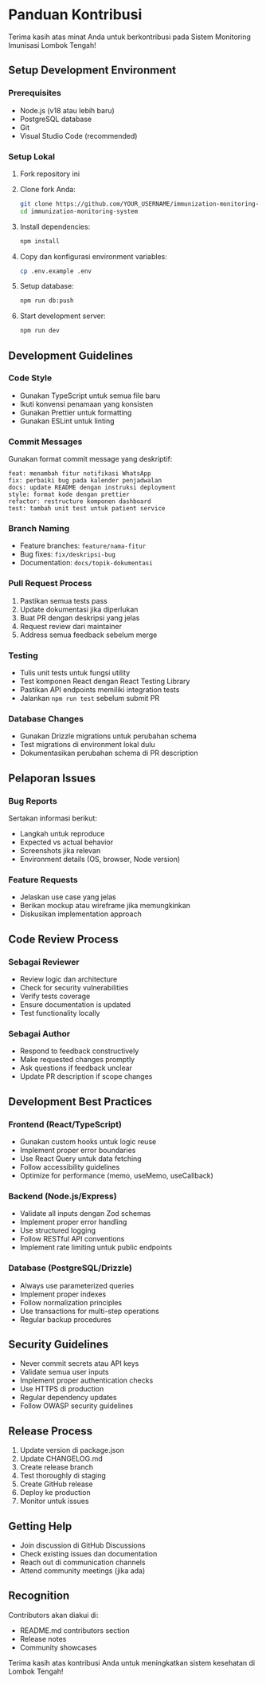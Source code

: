 # Panduan Kontribusi

Terima kasih atas minat Anda untuk berkontribusi pada Sistem Monitoring Imunisasi Lombok Tengah!

## Setup Development Environment

### Prerequisites
- Node.js (v18 atau lebih baru)
- PostgreSQL database
- Git
- Visual Studio Code (recommended)

### Setup Lokal

1. Fork repository ini
2. Clone fork Anda:
   ```bash
   git clone https://github.com/YOUR_USERNAME/immunization-monitoring-system.git
   cd immunization-monitoring-system
   ```

3. Install dependencies:
   ```bash
   npm install
   ```

4. Copy dan konfigurasi environment variables:
   ```bash
   cp .env.example .env
   ```

5. Setup database:
   ```bash
   npm run db:push
   ```

6. Start development server:
   ```bash
   npm run dev
   ```

## Development Guidelines

### Code Style
- Gunakan TypeScript untuk semua file baru
- Ikuti konvensi penamaan yang konsisten
- Gunakan Prettier untuk formatting
- Gunakan ESLint untuk linting

### Commit Messages
Gunakan format commit message yang deskriptif:
```
feat: menambah fitur notifikasi WhatsApp
fix: perbaiki bug pada kalender penjadwalan
docs: update README dengan instruksi deployment
style: format kode dengan prettier
refactor: restructure komponen dashboard
test: tambah unit test untuk patient service
```

### Branch Naming
- Feature branches: `feature/nama-fitur`
- Bug fixes: `fix/deskripsi-bug`
- Documentation: `docs/topik-dokumentasi`

### Pull Request Process

1. Pastikan semua tests pass
2. Update dokumentasi jika diperlukan
3. Buat PR dengan deskripsi yang jelas
4. Request review dari maintainer
5. Address semua feedback sebelum merge

### Testing
- Tulis unit tests untuk fungsi utility
- Test komponen React dengan React Testing Library
- Pastikan API endpoints memiliki integration tests
- Jalankan `npm run test` sebelum submit PR

### Database Changes
- Gunakan Drizzle migrations untuk perubahan schema
- Test migrations di environment lokal dulu
- Dokumentasikan perubahan schema di PR description

## Pelaporan Issues

### Bug Reports
Sertakan informasi berikut:
- Langkah untuk reproduce
- Expected vs actual behavior
- Screenshots jika relevan
- Environment details (OS, browser, Node version)

### Feature Requests
- Jelaskan use case yang jelas
- Berikan mockup atau wireframe jika memungkinkan
- Diskusikan implementation approach

## Code Review Process

### Sebagai Reviewer
- Review logic dan architecture
- Check for security vulnerabilities
- Verify tests coverage
- Ensure documentation is updated
- Test functionality locally

### Sebagai Author
- Respond to feedback constructively
- Make requested changes promptly
- Ask questions if feedback unclear
- Update PR description if scope changes

## Development Best Practices

### Frontend (React/TypeScript)
- Gunakan custom hooks untuk logic reuse
- Implement proper error boundaries
- Use React Query untuk data fetching
- Follow accessibility guidelines
- Optimize for performance (memo, useMemo, useCallback)

### Backend (Node.js/Express)
- Validate all inputs dengan Zod schemas
- Implement proper error handling
- Use structured logging
- Follow RESTful API conventions
- Implement rate limiting untuk public endpoints

### Database (PostgreSQL/Drizzle)
- Always use parameterized queries
- Implement proper indexes
- Follow normalization principles
- Use transactions for multi-step operations
- Regular backup procedures

## Security Guidelines

- Never commit secrets atau API keys
- Validate semua user inputs
- Implement proper authentication checks
- Use HTTPS di production
- Regular dependency updates
- Follow OWASP security guidelines

## Release Process

1. Update version di package.json
2. Update CHANGELOG.md
3. Create release branch
4. Test thoroughly di staging
5. Create GitHub release
6. Deploy ke production
7. Monitor untuk issues

## Getting Help

- Join discussion di GitHub Discussions
- Check existing issues dan documentation
- Reach out di communication channels
- Attend community meetings (jika ada)

## Recognition

Contributors akan diakui di:
- README.md contributors section
- Release notes
- Community showcases

Terima kasih atas kontribusi Anda untuk meningkatkan sistem kesehatan di Lombok Tengah!